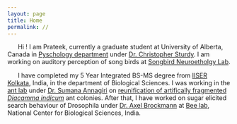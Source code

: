 ```yaml
---
layout: page
title: Home
permalink: //
---
```


&nbsp;&nbsp;&nbsp;&nbsp;&nbsp;&nbsp;Hi ! I am Prateek, currently a graduate student at University of Alberta, Canada in [Pyschology department](https://www.ualberta.ca/psychology) under [Dr. Christopher Sturdy](https://www.ualberta.ca/science/about-us/contact-us/faculty-directory/christopher-sturdy). I am working on auditory perception of song birds at [Songbird Neuroetholgy Lab](https://songbirdneuroethologylab.weebly.com/).


&nbsp;&nbsp;&nbsp;&nbsp;&nbsp;&nbsp;I have completed my 5 Year Integrated BS-MS degree from [IISER Kolkata](http://www.iiserkol.ac.in/), India, in the department of Biological Sciences. I was working in the [ant lab](http://www.iiserkol.ac.in/~antlab/) under [Dr. Sumana Annagiri](http://www.iiserkol.ac.in/~antlab/principal_investigator.html) on [reunification of artifically fragmented *Diacamma indicum*](https://doi.org/10.1016/j.beproc.2018.10.017) ant colonies. After that, I have worked on sugar elicited search behaviour of Drosophila under [Dr. Axel Brockmann](https://www.ncbs.res.in/faculty/axel) at [Bee lab](http://honeybeelab.weebly.com/), National Center for Biological Sciences, India.


